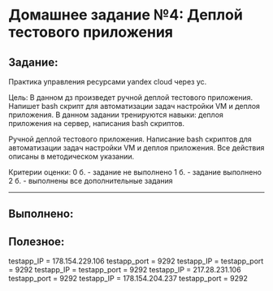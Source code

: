 # **Домашнее задание №4: Деплой тестового приложения**

## **Задание:**
Практика управления ресурсами yandex cloud через yc.

Цель:
В данном дз произведет ручной деплой тестового приложения. Напишет bash скрипт для автоматизации задач настройки VM и деплоя приложения. В данном задании тренируются навыки: деплоя приложения на сервер, написания bash скриптов.

Ручной деплой тестового приложения. Написание bash скриптов для автоматизации задач настройки VM и деплоя приложения. Все действия описаны в методическом указании.

Критерии оценки:
0 б. - задание не выполнено 1 б. - задание выполнено 2 б. - выполнены все дополнительные задания

---

## **Выполнено:**


## **Полезное:**
testapp_IP = 178.154.229.106
testapp_port = 9292
testapp_IP =
testapp_port = 9292
testapp_IP =
testapp_port = 9292
testapp_IP = 217.28.231.106
testapp_port = 9292
testapp_IP = 178.154.204.237
testapp_port = 9292

